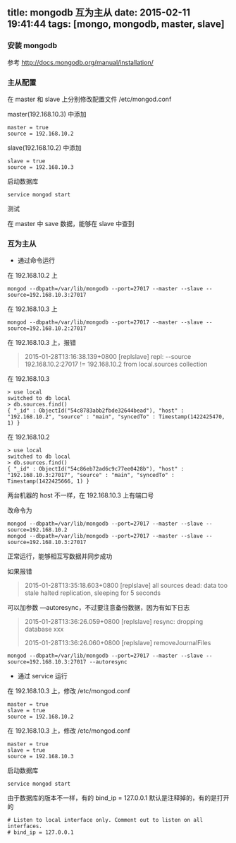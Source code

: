 title: mongodb 互为主从
date: 2015-02-11 19:41:44
tags: [mongo, mongodb, master, slave]
---

### 安装 mongodb
参考 <http://docs.mongodb.org/manual/installation/>



### 主从配置
在 master 和 slave 上分别修改配置文件 /etc/mongod.conf

master(192.168.10.3) 中添加

```
master = true
source = 192.168.10.2
```

slave(192.168.10.2) 中添加

```
slave = true
source = 192.168.10.3
```

启动数据库

```
service mongod start
```

测试

在 master 中 save 数据，能够在 slave 中查到

<!--more-->


### 互为主从

* 通过命令运行

在 192.168.10.2 上

```
mongod --dbpath=/var/lib/mongodb --port=27017 --master --slave --source=192.168.10.3:27017
```

在 192.168.10.3 上

```
mongod --dbpath=/var/lib/mongodb --port=27017 --master --slave --source=192.168.10.2:27017
```


在 192.168.10.3 上，报错

> 2015-01-28T13:16:38.139+0800 [replslave] repl: --source 192.168.10.2:27017 != 192.168.10.2 from local.sources collection



在 192.168.10.3

```
> use local
switched to db local
> db.sources.find()
{ "_id" : ObjectId("54c8783abb2fbde32644bead"), "host" : "192.168.10.2", "source" : "main", "syncedTo" : Timestamp(1422425470, 1) }
```

在 192.168.10.2

```
> use local
switched to db local
> db.sources.find()
{ "_id" : ObjectId("54c86eb72ad6c9c77ee0428b"), "host" : "192.168.10.3:27017", "source" : "main", "syncedTo" : Timestamp(1422425666, 1) }
```

两台机器的 host 不一样，在 192.168.10.3 上有端口号


改命令为

```
mongod --dbpath=/var/lib/mongodb --port=27017 --master --slave --source=192.168.10.2
mongod --dbpath=/var/lib/mongodb --port=27017 --master --slave --source=192.168.10.3:27017
```

正常运行，能够相互写数据并同步成功

如果报错
> 2015-01-28T13:35:18.603+0800 [replslave] all sources dead: data too stale halted replication, sleeping for 5 seconds

可以加参数 —autoresync，不过要注意备份数据，因为有如下日志

> 2015-01-28T13:36:26.059+0800 [replslave] resync: dropping database xxx
> 
> 2015-01-28T13:36:26.060+0800 [replslave] removeJournalFiles

```
mongod --dbpath=/var/lib/mongodb --port=27017 --master --slave --source=192.168.10.3:27017 --autoresync
```



* 通过 service 运行

在 192.168.10.3 上，修改 /etc/mongod.conf

```
master = true
slave = true
source = 192.168.10.2
```

在 192.168.10.3 上，修改 /etc/mongod.conf

```
master = true
slave = true
source = 192.168.10.3
```

启动数据库

```
service mongod start
```

由于数据库的版本不一样，有的 bind_ip = 127.0.0.1 默认是注释掉的，有的是打开的

```
# Listen to local interface only. Comment out to listen on all interfaces. 
# bind_ip = 127.0.0.1
```
